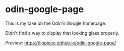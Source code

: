# odin-google-page
This is my take on the Odin's Google homepage. 

Didn't find a way to display that looking glass properly.

Preview: https://lippiece.github.io/odin-google-page/
